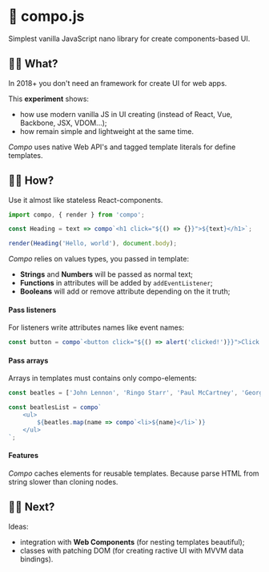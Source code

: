 # 🍦 compo.js

Simplest vanilla JavaScript nano library for create components-based UI.

## ✋🏾 What?

In 2018+ you don't need an framework for create UI for web apps.

This **experiment** shows:

- how use modern vanilla JS in UI creating (instead of React, Vue, Backbone, JSX, VDOM...);
- how remain simple and lightweight at the same time.

*Compo* uses native Web API's and tagged template literals for define templates.

## 💪🏾 How?

Use it almost like stateless React-components.

```javascript
import compo, { render } from 'compo';

const Heading = text => compo`<h1 click="${() => {}}">${text}</h1>`;

render(Heading('Hello, world'), document.body);
```

*Compo* relies on values types, you passed in template:

- **Strings** and **Numbers** will be passed as normal text;
- **Functions** in attributes will be added by `addEventListener`;
- **Booleans** will add or remove attribute depending on the it truth;

#### Pass listeners

For listeners write attributes names like event names:

```javascript
const button = compo`<button click="${() => alert('clicked!')}}">Click me!</button>`;
```

#### Pass arrays

Arrays in templates must contains only compo-elements:

```javascript
const beatles = ['John Lennon', 'Ringo Starr', 'Paul McCartney', 'George Harrison'];

const beatlesList = compo`
    <ul>
        ${beatles.map(name => compo`<li>${name}</li>`)}
    </ul>
`;
```

#### Features

*Compo* caches elements for reusable templates.
Because parse HTML from string slower than cloning nodes.

## 🤘🏾 Next?

Ideas:

- integration with **Web Components** (for nesting templates beautiful);
- classes with patching DOM (for creating ractive UI with MVVM data bindings).
